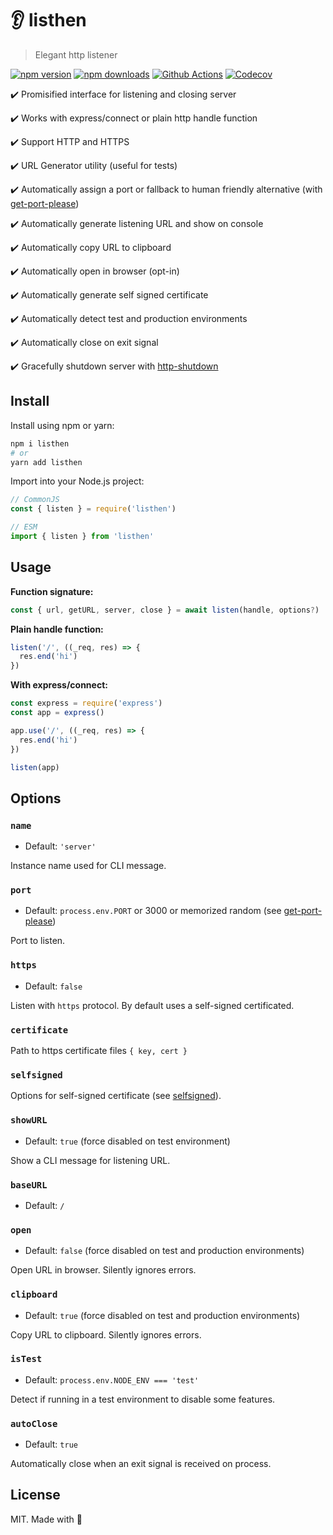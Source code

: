 # 👂 listhen

> Elegant http listener

[![npm version][npm-version-src]][npm-version-href]
[![npm downloads][npm-downloads-src]][npm-downloads-href]
[![Github Actions][github-actions-src]][github-actions-href]
[![Codecov][codecov-src]][codecov-href]

✔️ Promisified interface for listening and closing server

✔️ Works with express/connect or plain http handle function

✔️ Support HTTP and HTTPS

✔️ URL Generator utility (useful for tests)

✔️ Automatically assign a port or fallback to human friendly alternative (with [get-port-please](https://github.com/nuxt-contrib/get-port-please))

✔️ Automatically generate listening URL and show on console

✔️ Automatically copy URL to clipboard

✔️ Automatically open in browser (opt-in)

✔️ Automatically generate self signed certificate

✔️ Automatically detect test and production environments

✔️ Automatically close on exit signal

✔️ Gracefully shutdown server with [http-shutdown](https://github.com/thedillonb/http-shutdown)

## Install

Install using npm or yarn:

```bash
npm i listhen
# or
yarn add listhen
```

Import into your Node.js project:

```js
// CommonJS
const { listen } = require('listhen')

// ESM
import { listen } from 'listhen'
```

## Usage

**Function signature:**

```ts
const { url, getURL, server, close } = await listen(handle, options?)
```

**Plain handle function:**

```ts
listen('/', ((_req, res) => {
  res.end('hi')
})
```

**With express/connect:**

```ts
const express = require('express')
const app = express()

app.use('/', ((_req, res) => {
  res.end('hi')
})

listen(app)
```

## Options

### `name`

- Default: `'server'`

Instance name used for CLI message.

### `port`

- Default: `process.env.PORT` or 3000 or memorized random (see [get-port-please](https://github.com/nuxt-contrib/get-port-please))

Port to listen.

### `https`

- Default: `false`

Listen with `https` protocol. By default uses a self-signed certificated.

### `certificate`

Path to https certificate files `{ key, cert }`

### `selfsigned`

Options for self-signed certificate (see [selfsigned](https://github.com/jfromaniello/selfsigned)).

### `showURL`

- Default: `true` (force disabled on test environment)

Show a CLI message for listening URL.

### `baseURL`

- Default: `/`

### `open`

- Default: `false` (force disabled on test and production environments)

Open URL in browser. Silently ignores errors.

### `clipboard`

- Default: `true` (force disabled on test and production environments)

Copy URL to clipboard. Silently ignores errors.

### `isTest`

- Default: `process.env.NODE_ENV === 'test'`

Detect if running in a test environment to disable some features.

### `autoClose`

- Default: `true`

Automatically close when an exit signal is received on process.

## License

MIT. Made with 💖

<!-- Badges -->
[npm-version-src]: https://img.shields.io/npm/v/listhen?style=flat-square
[npm-version-href]: https://npmjs.com/package/listhen

[npm-downloads-src]: https://img.shields.io/npm/dm/listhen?style=flat-square
[npm-downloads-href]: https://npmjs.com/package/listhen

[github-actions-src]: https://img.shields.io/github/workflow/status/nuxt-contrib/listhen/ci/main?style=flat-square
[github-actions-href]: https://github.com/nuxt-contrib/listhen/actions?query=workflow%3Aci

[codecov-src]: https://img.shields.io/codecov/c/gh/nuxt-contrib/listhen/main?style=flat-square
[codecov-href]: https://codecov.io/gh/nuxt-contrib/listhen
